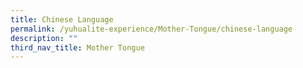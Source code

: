 ```yaml
---
title: Chinese Language
permalink: /yuhualite-experience/Mother-Tongue/chinese-language
description: ""
third_nav_title: Mother Tongue
---
```


